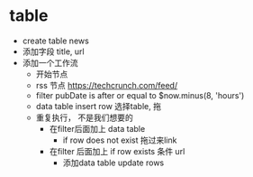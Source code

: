 # table 

- create table news 
- 添加字段 title, url
- 添加一个工作流
    - 开始节点
    - rss 节点
    https://techcrunch.com/feed/
    - filter
    pubDate is after or equal to 
    $now.minus(8, 'hours')
    - data table 
    insert row
    选择table, 拖
    - 重复执行， 不是我们想要的
        - 在filter后面加上 data table
            - if row does not exist 
                拖过来link
        - 在filter 后面加上 if row exists
            条件 url 
            - 添加data table  update rows 